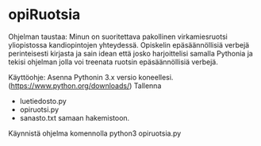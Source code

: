 # opiRuotsia
Ohjelman taustaa:
Minun on suoritettava pakollinen 
virkamiesruotsi yliopistossa kandiopintojen
yhteydessä. Opiskelin epäsäännöllisiä verbejä
perinteisesti kirjasta ja sain idean että josko
harjoittelisi samalla Pythonia ja tekisi ohjelman jolla
voi treenata ruotsin epäsäännöllisiä verbejä.

Käyttöohje:
Asenna Pythonin 3.x versio koneellesi. (https://www.python.org/downloads/)
Tallenna 
* luetiedosto.py 
* opiruotsi.py 
* sanasto.txt
samaan hakemistoon.

Käynnistä ohjelma komennolla python3 opiruotsia.py
